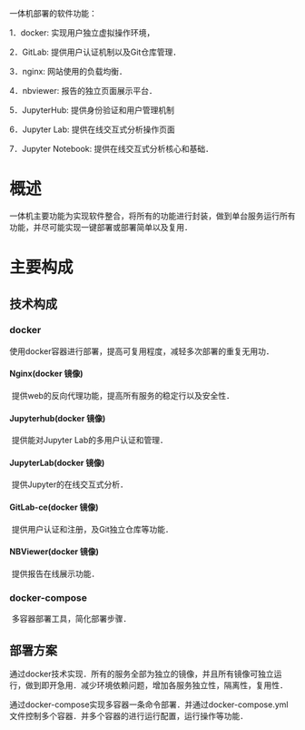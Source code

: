 一体机部署的软件功能：

1．docker: 实现用户独立虚拟操作环境，

2．GitLab: 提供用户认证机制以及Git仓库管理．

3．nginx: 网站使用的负载均衡．

4．nbviewer: 报告的独立页面展示平台． 

5．JupyterHub: 提供身份验证和用户管理机制

6．Jupyter Lab: 提供在线交互式分析操作页面

7．Jupyter Notebook: 提供在线交互式分析核心和基础．



# 概述

​	一体机主要功能为实现软件整合，将所有的功能进行封装，做到单台服务运行所有功能，并尽可能实现一键部署或部署简单以及复用．

# 主要构成

## 技术构成

### docker

​	使用docker容器进行部署，提高可复用程度，减轻多次部署的重复无用功．

#### Nginx(docker 镜像)

​	提供web的反向代理功能，提高所有服务的稳定行以及安全性．

#### Jupyterhub(docker 镜像)

​	提供能对Jupyter Lab的多用户认证和管理．

#### JupyterLab(docker 镜像)

​	提供Jupyter的在线交互式分析．

#### GitLab-ce(docker 镜像)

​	提供用户认证和注册，及Git独立仓库等功能．

#### NBViewer(docker 镜像)

​	提供报告在线展示功能．

### docker-compose

​	多容器部署工具，简化部署步骤．

## 部署方案

​	通过docker技术实现．所有的服务全部为独立的镜像，并且所有镜像可独立运行，做到即开急用．减少环境依赖问题，增加各服务独立性，隔离性，复用性．

​	通过docker-compose实现多容器一条命令部署．并通过docker-compose.yml文件控制多个容器．并多个容器的进行运行配置，运行操作等功能．
